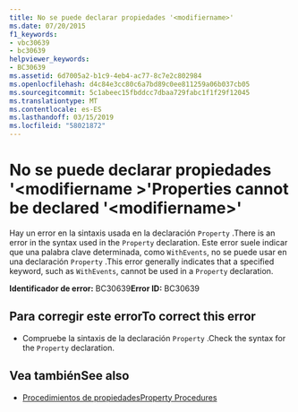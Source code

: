 ```yaml
---
title: No se puede declarar propiedades '<modifiername>'
ms.date: 07/20/2015
f1_keywords:
- vbc30639
- bc30639
helpviewer_keywords:
- BC30639
ms.assetid: 6d7005a2-b1c9-4eb4-ac77-8c7e2c802984
ms.openlocfilehash: d4c84e3cc80c6a7bd89c0ee811259a06b037cb05
ms.sourcegitcommit: 5c1abeec15fbddcc7dbaa729fabc1f1f29f12045
ms.translationtype: MT
ms.contentlocale: es-ES
ms.lasthandoff: 03/15/2019
ms.locfileid: "58021872"
---
```

# <a name="properties-cannot-be-declared-modifiername"></a><span data-ttu-id="5ebc1-102">No se puede declarar propiedades '\<modifiername >'</span><span class="sxs-lookup"><span data-stu-id="5ebc1-102">Properties cannot be declared '\<modifiername>'</span></span>
<span data-ttu-id="5ebc1-103">Hay un error en la sintaxis usada en la declaración `Property` .</span><span class="sxs-lookup"><span data-stu-id="5ebc1-103">There is an error in the syntax used in the `Property` declaration.</span></span> <span data-ttu-id="5ebc1-104">Este error suele indicar que una palabra clave determinada, como `WithEvents`, no se puede usar en una declaración `Property` .</span><span class="sxs-lookup"><span data-stu-id="5ebc1-104">This error generally indicates that a specified keyword, such as `WithEvents`, cannot be used in a `Property` declaration.</span></span>  
  
 <span data-ttu-id="5ebc1-105">**Identificador de error:** BC30639</span><span class="sxs-lookup"><span data-stu-id="5ebc1-105">**Error ID:** BC30639</span></span>  
  
## <a name="to-correct-this-error"></a><span data-ttu-id="5ebc1-106">Para corregir este error</span><span class="sxs-lookup"><span data-stu-id="5ebc1-106">To correct this error</span></span>  
  
-   <span data-ttu-id="5ebc1-107">Compruebe la sintaxis de la declaración `Property` .</span><span class="sxs-lookup"><span data-stu-id="5ebc1-107">Check the syntax for the `Property` declaration.</span></span>  
  
## <a name="see-also"></a><span data-ttu-id="5ebc1-108">Vea también</span><span class="sxs-lookup"><span data-stu-id="5ebc1-108">See also</span></span>

- [<span data-ttu-id="5ebc1-109">Procedimientos de propiedades</span><span class="sxs-lookup"><span data-stu-id="5ebc1-109">Property Procedures</span></span>](../../visual-basic/programming-guide/language-features/procedures/property-procedures.md)
